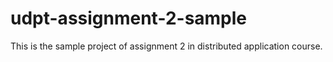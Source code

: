 # udpt-assignment-2-sample
This is the sample project of assignment 2 in distributed application course.
